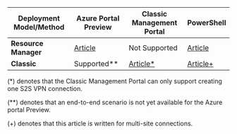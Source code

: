| **Deployment Model/Method** | **Azure Portal Preview** | **Classic Management Portal** | **PowerShell** |
| --- | --- | --- | --- |
| **Resource Manager** |[Article](/documentation/articles/vpn-gateway-howto-site-to-site-resource-manager-portal/) |Not Supported |[Article](/documentation/articles/vpn-gateway-create-site-to-site-rm-powershell/) |
| **Classic** |Supported** |[Article*](/documentation/articles/vpn-gateway-site-to-site-create/) |[Article+](/documentation/articles/vpn-gateway-multi-site/) |

(*) denotes that the Classic Management Portal can only support creating one S2S VPN connection.

(**) denotes that an end-to-end scenario is not yet available for the Azure portal Preview.

(+) denotes that this article is written for multi-site connections.

